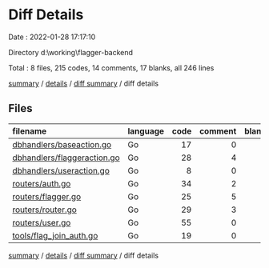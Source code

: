 # Diff Details

Date : 2022-01-28 17:17:10

Directory d:\working\flagger-backend

Total : 8 files,  215 codes, 14 comments, 17 blanks, all 246 lines

[summary](results.md) / [details](details.md) / [diff summary](diff.md) / diff details

## Files
| filename | language | code | comment | blank | total |
| :--- | :--- | ---: | ---: | ---: | ---: |
| [dbhandlers/baseaction.go](/dbhandlers/baseaction.go) | Go | 17 | 0 | 1 | 18 |
| [dbhandlers/flaggeraction.go](/dbhandlers/flaggeraction.go) | Go | 28 | 4 | 1 | 33 |
| [dbhandlers/useraction.go](/dbhandlers/useraction.go) | Go | 8 | 0 | 1 | 9 |
| [routers/auth.go](/routers/auth.go) | Go | 34 | 2 | 3 | 39 |
| [routers/flagger.go](/routers/flagger.go) | Go | 25 | 5 | 4 | 34 |
| [routers/router.go](/routers/router.go) | Go | 29 | 3 | 4 | 36 |
| [routers/user.go](/routers/user.go) | Go | 55 | 0 | 2 | 57 |
| [tools/flag_join_auth.go](/tools/flag_join_auth.go) | Go | 19 | 0 | 1 | 20 |

[summary](results.md) / [details](details.md) / [diff summary](diff.md) / diff details